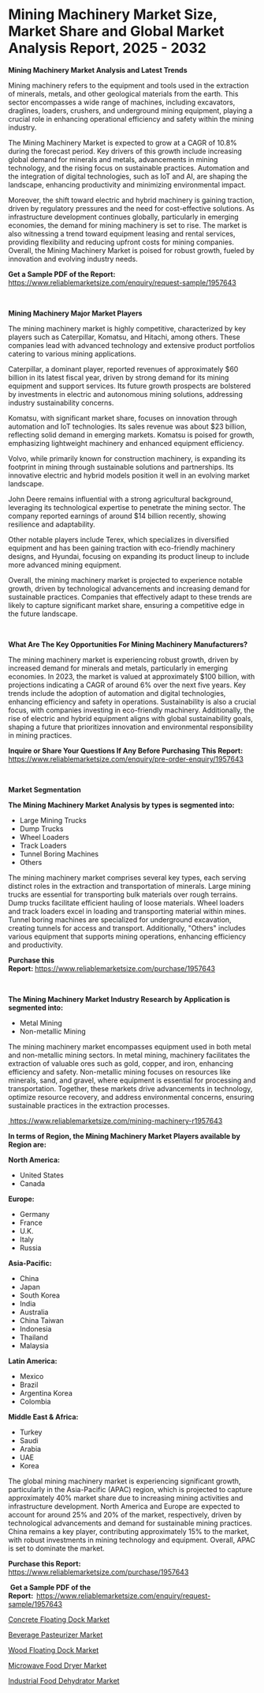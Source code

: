 <p><h1>Mining Machinery Market Size, Market Share and Global Market Analysis Report, 2025 - 2032</h1></p><p><strong>Mining Machinery Market Analysis and Latest Trends</strong></p>
<p><p>Mining machinery refers to the equipment and tools used in the extraction of minerals, metals, and other geological materials from the earth. This sector encompasses a wide range of machines, including excavators, draglines, loaders, crushers, and underground mining equipment, playing a crucial role in enhancing operational efficiency and safety within the mining industry.</p><p>The Mining Machinery Market is expected to grow at a CAGR of 10.8% during the forecast period. Key drivers of this growth include increasing global demand for minerals and metals, advancements in mining technology, and the rising focus on sustainable practices. Automation and the integration of digital technologies, such as IoT and AI, are shaping the landscape, enhancing productivity and minimizing environmental impact.</p><p>Moreover, the shift toward electric and hybrid machinery is gaining traction, driven by regulatory pressures and the need for cost-effective solutions. As infrastructure development continues globally, particularly in emerging economies, the demand for mining machinery is set to rise. The market is also witnessing a trend toward equipment leasing and rental services, providing flexibility and reducing upfront costs for mining companies. Overall, the Mining Machinery Market is poised for robust growth, fueled by innovation and evolving industry needs.</p></p>
<p><strong>Get a Sample PDF of the Report:&nbsp;</strong> <a href="https://www.reliablemarketsize.com/enquiry/request-sample/1957643?utm_campaign=1879&utm_medium=2&utm_source=Github&utm_content=ia&utm_term=08042025&utm_id=mining-machinery">https://www.reliablemarketsize.com/enquiry/request-sample/1957643</a></p>
<p>&nbsp;</p>
<p><strong>Mining Machinery Major Market Players</strong></p>
<p><p>The mining machinery market is highly competitive, characterized by key players such as Caterpillar, Komatsu, and Hitachi, among others. These companies lead with advanced technology and extensive product portfolios catering to various mining applications.</p><p>Caterpillar, a dominant player, reported revenues of approximately $60 billion in its latest fiscal year, driven by strong demand for its mining equipment and support services. Its future growth prospects are bolstered by investments in electric and autonomous mining solutions, addressing industry sustainability concerns.</p><p>Komatsu, with significant market share, focuses on innovation through automation and IoT technologies. Its sales revenue was about $23 billion, reflecting solid demand in emerging markets. Komatsu is poised for growth, emphasizing lightweight machinery and enhanced equipment efficiency.</p><p>Volvo, while primarily known for construction machinery, is expanding its footprint in mining through sustainable solutions and partnerships. Its innovative electric and hybrid models position it well in an evolving market landscape.</p><p>John Deere remains influential with a strong agricultural background, leveraging its technological expertise to penetrate the mining sector. The company reported earnings of around $14 billion recently, showing resilience and adaptability.</p><p>Other notable players include Terex, which specializes in diversified equipment and has been gaining traction with eco-friendly machinery designs, and Hyundai, focusing on expanding its product lineup to include more advanced mining equipment.</p><p>Overall, the mining machinery market is projected to experience notable growth, driven by technological advancements and increasing demand for sustainable practices. Companies that effectively adapt to these trends are likely to capture significant market share, ensuring a competitive edge in the future landscape.</p></p>
<p>&nbsp;</p>
<p><strong>What Are The Key Opportunities For Mining Machinery Manufacturers?</strong></p>
<p><p>The mining machinery market is experiencing robust growth, driven by increased demand for minerals and metals, particularly in emerging economies. In 2023, the market is valued at approximately $100 billion, with projections indicating a CAGR of around 6% over the next five years. Key trends include the adoption of automation and digital technologies, enhancing efficiency and safety in operations. Sustainability is also a crucial focus, with companies investing in eco-friendly machinery. Additionally, the rise of electric and hybrid equipment aligns with global sustainability goals, shaping a future that prioritizes innovation and environmental responsibility in mining practices.</p></p>
<p><strong>Inquire or Share Your Questions If Any Before Purchasing This Report:</strong> <a href="https://www.reliablemarketsize.com/enquiry/pre-order-enquiry/1957643?utm_campaign=1879&utm_medium=2&utm_source=Github&utm_content=ia&utm_term=08042025&utm_id=mining-machinery">https://www.reliablemarketsize.com/enquiry/pre-order-enquiry/1957643</a></p>
<p>&nbsp;</p>
<p><strong>Market Segmentation</strong></p>
<p><strong>The Mining Machinery Market Analysis by types is segmented into:</strong></p>
<p><ul><li>Large Mining Trucks</li><li>Dump Trucks</li><li>Wheel Loaders</li><li>Track Loaders</li><li>Tunnel Boring Machines</li><li>Others</li></ul></p>
<p><p>The mining machinery market comprises several key types, each serving distinct roles in the extraction and transportation of minerals. Large mining trucks are essential for transporting bulk materials over rough terrains. Dump trucks facilitate efficient hauling of loose materials. Wheel loaders and track loaders excel in loading and transporting material within mines. Tunnel boring machines are specialized for underground excavation, creating tunnels for access and transport. Additionally, "Others" includes various equipment that supports mining operations, enhancing efficiency and productivity.</p></p>
<p><strong>Purchase this Report:&nbsp;</strong><a href="https://www.reliablemarketsize.com/purchase/1957643?utm_campaign=1879&utm_medium=2&utm_source=Github&utm_content=ia&utm_term=08042025&utm_id=mining-machinery">https://www.reliablemarketsize.com/purchase/1957643</a></p>
<p>&nbsp;</p>
<p><strong>The Mining Machinery Market Industry Research by Application is segmented into:</strong></p>
<p><ul><li>Metal Mining</li><li>Non-metallic Mining</li></ul></p>
<p><p>The mining machinery market encompasses equipment used in both metal and non-metallic mining sectors. In metal mining, machinery facilitates the extraction of valuable ores such as gold, copper, and iron, enhancing efficiency and safety. Non-metallic mining focuses on resources like minerals, sand, and gravel, where equipment is essential for processing and transportation. Together, these markets drive advancements in technology, optimize resource recovery, and address environmental concerns, ensuring sustainable practices in the extraction processes.</p></p>
<p><a href="https://www.reliablemarketsize.com/mining-machinery-r1957643?utm_campaign=1879&utm_medium=2&utm_source=Github&utm_content=ia&utm_term=08042025&utm_id=mining-machinery">&nbsp;https://www.reliablemarketsize.com/mining-machinery-r1957643</a></p>
<p><strong>In terms of Region, the Mining Machinery Market Players available by Region are:</strong></p>
<p>
    <p> <strong> North America: </strong>
        <ul>
            <li>United States</li>
            <li>Canada</li>
        </ul>
        </p> 
    <p> <strong> Europe: </strong>
        <ul>
            <li>Germany</li>
            <li>France</li>
            <li>U.K.</li>
            <li>Italy</li>
            <li>Russia</li>
        </ul>
        </p> 
    <p> <strong> Asia-Pacific: </strong>
        <ul>
            <li>China</li>
            <li>Japan</li>
            <li>South Korea</li>
            <li>India</li>
            <li>Australia</li>
            <li>China Taiwan</li>
            <li>Indonesia</li>
            <li>Thailand</li>
            <li>Malaysia</li>
        </ul>
        </p> 
    <p> <strong> Latin America: </strong>
        <ul>
            <li>Mexico</li>
            <li>Brazil</li>
            <li>Argentina Korea</li>
            <li>Colombia</li>
        </ul>
        </p> 
    <p> <strong> Middle East & Africa: </strong>
        <ul>
            <li>Turkey</li>
            <li>Saudi</li>
            <li>Arabia</li>
            <li>UAE</li>
            <li>Korea</li>
        </ul>
    </p>
    </p>
<p><p>The global mining machinery market is experiencing significant growth, particularly in the Asia-Pacific (APAC) region, which is projected to capture approximately 40% market share due to increasing mining activities and infrastructure development. North America and Europe are expected to account for around 25% and 20% of the market, respectively, driven by technological advancements and demand for sustainable mining practices. China remains a key player, contributing approximately 15% to the market, with robust investments in mining technology and equipment. Overall, APAC is set to dominate the market.</p></p>
<p><strong>Purchase this Report: </strong><a href="https://www.reliablemarketsize.com/purchase/1957643?utm_campaign=1879&utm_medium=2&utm_source=Github&utm_content=ia&utm_term=08042025&utm_id=mining-machinery">https://www.reliablemarketsize.com/purchase/1957643</a></p>
<p>&nbsp;<strong>Get a Sample PDF of the Report:&nbsp;&nbsp;</strong><a href="https://www.reliablemarketsize.com/enquiry/request-sample/1957643?utm_campaign=1879&utm_medium=2&utm_source=Github&utm_content=ia&utm_term=08042025&utm_id=mining-machinery">https://www.reliablemarketsize.com/enquiry/request-sample/1957643</a></p>
<p><strong></strong></p>
<p><p><a href="https://github.com/budenhanelfc/Market-Research-Report-List-1/blob/main/concrete-floating-dock-market.md?utm_campaign=1879&utm_medium=2&utm_source=Github&utm_content=ia&utm_term=08042025&utm_id=mining-machinery">Concrete Floating Dock Market</a></p><p><a href="https://github.com/dahcheeviola/Market-Research-Report-List-1/blob/main/beverage-pasteurizer-market.md?utm_campaign=1879&utm_medium=2&utm_source=Github&utm_content=ia&utm_term=08042025&utm_id=mining-machinery">Beverage Pasteurizer Market</a></p><p><a href="https://github.com/cagleplittrw/Market-Research-Report-List-1/blob/main/wood-floating-dock-market.md?utm_campaign=1879&utm_medium=2&utm_source=Github&utm_content=ia&utm_term=08042025&utm_id=mining-machinery">Wood Floating Dock Market</a></p><p><a href="https://github.com/dichkotuanny/Market-Research-Report-List-1/blob/main/microwave-food-dryer-market.md?utm_campaign=1879&utm_medium=2&utm_source=Github&utm_content=ia&utm_term=08042025&utm_id=mining-machinery">Microwave Food Dryer Market</a></p><p><a href="https://github.com/marrahcerpas05/Market-Research-Report-List-1/blob/main/industrial-food-dehydrator-market.md?utm_campaign=1879&utm_medium=2&utm_source=Github&utm_content=ia&utm_term=08042025&utm_id=mining-machinery">Industrial Food Dehydrator Market</a></p></p>